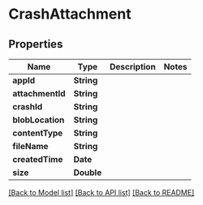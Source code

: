 # CrashAttachment

## Properties
Name | Type | Description | Notes
------------ | ------------- | ------------- | -------------
**appId** | **String** |  | 
**attachmentId** | **String** |  | 
**crashId** | **String** |  | 
**blobLocation** | **String** |  | 
**contentType** | **String** |  | 
**fileName** | **String** |  | 
**createdTime** | **Date** |  | 
**size** | **Double** |  | 

[[Back to Model list]](../README.md#documentation-for-models) [[Back to API list]](../README.md#documentation-for-api-endpoints) [[Back to README]](../README.md)


